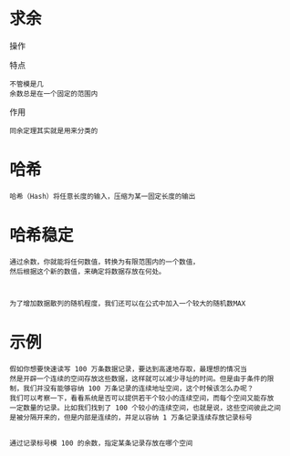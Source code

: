 

# 求余

操作


特点

    不管模是几
    余数总是在一个固定的范围内

作用

    同余定理其实就是用来分类的


# 哈希

    哈希（Hash）将任意长度的输入，压缩为某一固定长度的输出
    
    
# 哈希稳定

    
    通过余数，你就能将任何数值，转换为有限范围内的一个数值，
    然后根据这个新的数值，来确定将数据存放在何处。    


# 

    为了增加数据散列的随机程度，我们还可以在公式中加入一个较大的随机数MAX


# 示例
    
    假如你想要快速读写 100 万条数据记录，要达到高速地存取，最理想的情况当
    然是开辟一个连续的空间存放这些数据，这样就可以减少寻址的时间。但是由于条件的限
    制，我们并没有能够容纳 100 万条记录的连续地址空间，这个时候该怎么办呢？
    我们可以考察一下，看看系统是否可以提供若干个较小的连续空间，而每个空间又能存放
    一定数量的记录。比如我们找到了 100 个较小的连续空间，也就是说，这些空间彼此之间
    是被分隔开来的，但是内部是连续的，并足以容纳 1 万条记录连续存放记录标号
    
    
    通过记录标号模 100 的余数，指定某条记录存放在哪个空间
    
    
    
    








